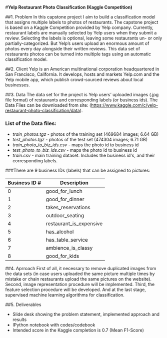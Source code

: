 #**Yelp Restaurant Photo Classification (Kaggle Competition)**

##1. Problem
In this capstone project I aim to build a classification model that assigns multiple labels to photos of restaurants. The capstone project is based on a Kaggle Competition provided by Yelp company. 
Currently, restaurant labels are manually selected by Yelp users when they submit a review. Selecting the labels is optional, leaving some restaurants un- or only partially-categorized. But Yelp’s users upload an enormous amount of photos every day alongside their written reviews. This data set of restaurants photos can be turned into multiple tags using an automatic classification model. 

##2. Client
Yelp is an American multinational corporation headquartered in San Francisco, California. It develops, hosts and markets Yelp.com and the Yelp mobile app, which publish crowd-sourced reviews about local businesses.

##3. Data
The data set for the project is Yelp users’ uploaded images (.jpg file format) of restaurants and corresponding labels (or business ids). The Data Files can be downloaded from site: (https://www.kaggle.com/c/yelp-restaurant-photo-classification/data).

### List of the Data files:
 - *train_photos.tgz* - photos of the training set (469684 images; 6.64 GB)
 - *test_photos.tgz* - photos of the test set (474304 images; 6.71 GB)
 - *train_photo_to_biz_ids.csv* - maps the photo id to business id
 - *test_photo_to_biz_ids.csv* - maps the photo id to business id
 - *train.csv* - main training dataset. Includes the business id's, and their corresponding labels. 

###There are 9 business IDs (labels) that can be assigned to pictures:

Business ID # | Description
------------ | -------------
0| good_for_lunch
1| good_for_dinner
2| takes_reservations
3| outdoor_seating
4| restaurant_is_expensive
5| has_alcohol
6| has_table_service
7| ambience_is_classy
8| good_for_kids

##4. Aprroach
First of all, it necessary to remove duplicated images from the data sets (in case users uploaded the same picture multiple times by mistake or chain restaurants upload the same pictures on the website). Second, image representation procedure will be implemented. Third, the feature selection procedure will be developed. And at the last stage, supervised machine learning algorithms for classification.

##5. Deliverables

- Slide desk showing the problem statement, implemented approach and results
- IPython notebook with codes/codebook
- Intended score in the Kaggle completion is 0.7 (Mean F1-Score)

